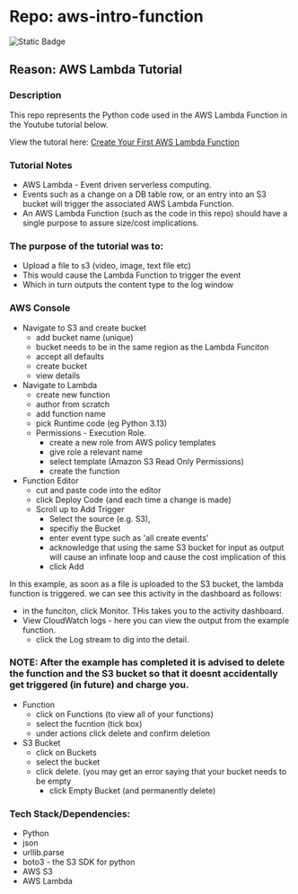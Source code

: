 # Repo: aws-intro-function
![Static Badge](https://img.shields.io/badge/Dev_status-Complete-blue)

## Reason: AWS Lambda Tutorial

### Description
This repo represents the Python code used in the AWS Lambda Function in the Youtube tutorial below.

View the tutoral here: [Create Your First AWS Lambda Function](https://www.youtube.com/watch?v=e1tkFsFOBHA)

### Tutorial Notes

- AWS Lambda - Event driven serverless computing.
- Events such as a change on a DB table row, or an entry into an S3 bucket will trigger the associated AWS Lambda Function.
- An AWS Lambda Function (such as the code in this repo) should have a single purpose to assure size/cost implications.

### The purpose of the tutorial was to:
- Upload a file to s3 (video, image, text file etc)
- This would cause the Lambda Function to trigger the event
- Which in turn outputs the content type to the log window

### AWS Console
- Navigate to S3 and create bucket
  - add bucket name (unique)
  - bucket needs to be in the same region as the Lambda Funciton
  - accept all defaults
  - create bucket
  - view details
- Navigate to Lambda
  - create new function
  - author from scratch
  - add function name
  - pick Runtime code (eg Python 3.13)
  - Permissions - Execution Role.
    -  create a new role from AWS policy templates
    -  give role a relevant name
    -  select template (Amazon S3 Read Only Permissions)
    -  create the function
- Function Editor
  - cut and paste code into the editor
  - click Deploy Code (and each time a change is made)
  - Scroll up to Add Trigger
    - Select the source (e.g. S3),
    - specifiy the Bucket
    - enter event type such as 'all create events'
    - acknowledge that using the same S3 bucket for input as output will cause an infinate loop and cause the cost implication of this
    - click Add

In this example, as soon as a file is uploaded to the S3 bucket, the lambda function is triggered. we can see this activity in the dashboard as follows:
  
  - in the funciton, click Monitor. THis takes you to the activity dashboard.
  - View CloudWatch logs - here you can view the output from the example function.
    - click the Log stream to dig into the detail.

  ### NOTE: After the example has completed it is advised to delete the function and the S3 bucket so that it doesnt accidentally get triggered (in future) and charge you.
  - Function
    - click on Functions (to view all of your functions)
    - select the fucntion (tick box)
    - under actions click delete and confirm deletion
  - S3 Bucket
    - click on Buckets
    - select the bucket
    - click delete. (you may get an error saying that your bucket needs to be empty
      - click Empty Bucket (and permanently delete)


### Tech Stack/Dependencies:

- Python
- json
- urllib.parse
- boto3 - the S3 SDK for python
- AWS S3
- AWS Lambda

